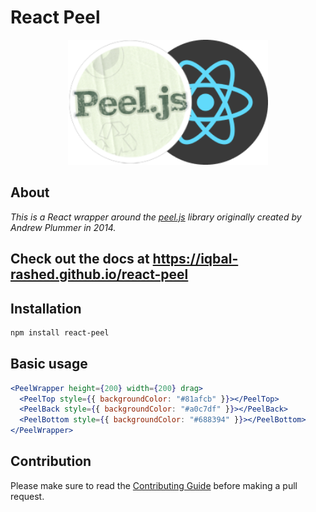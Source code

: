 # React Peel

<div style="text-align: center; margin: auto;">
  <img src="docs/public/logo.png" height="200" style="object-fit: contain;">

</div>

## About

_This is a React wrapper around the [peel.js](https://github.com/andrewplummer/peel-js) library originally created by Andrew Plummer in 2014._

## **Check out the docs at https://iqbal-rashed.github.io/react-peel**

## Installation

```sh
npm install react-peel
```

## Basic usage

```jsx
<PeelWrapper height={200} width={200} drag>
  <PeelTop style={{ backgroundColor: "#81afcb" }}></PeelTop>
  <PeelBack style={{ backgroundColor: "#a0c7df" }}></PeelBack>
  <PeelBottom style={{ backgroundColor: "#688394" }}></PeelBottom>
</PeelWrapper>
```

## Contribution

Please make sure to read the [Contributing Guide](https://github.com/iqbal-rashed/react-peel/blob/main/.github/contributing.md) before making a pull request.

